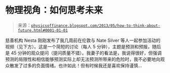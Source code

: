 <!--yml

分类：未分类

日期：2024-05-18 06:56:20

-->

# 物理视角：如何思考未来

> 来源：[`physicsoffinance.blogspot.com/2013/05/how-to-think-about-future.html#0001-01-01`](http://physicsoffinance.blogspot.com/2013/05/how-to-think-about-future.html#0001-01-01)

慈善机构 Nesta 刚刚发布了我几周前在伦敦与 Nate Silver 等人一起参加活动的视频（见下方）。这是一个简短的讨论（每人 5 分钟），主题是预测和预报，随后是 45 分钟的观众提问（提问质量不错）。我妻子的看法是，我说得很好，但强调预测的局限性和相信能够预测实际上却无法预测所带来的危险时，我不必要地向观众散发了过多的负面情绪。也许如此！但有时候我还是喜欢保持谨慎...

